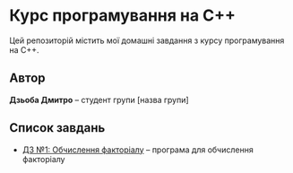 # Курс програмування на C++

Цей репозиторій містить мої домашні завдання з курсу програмування на C++.

## Автор
**Дзьоба Дмитро** – студент групи [назва групи]

## Список завдань

- [ДЗ №1: Обчислення факторіалу](./homework-01/) – програма для обчислення факторіалу